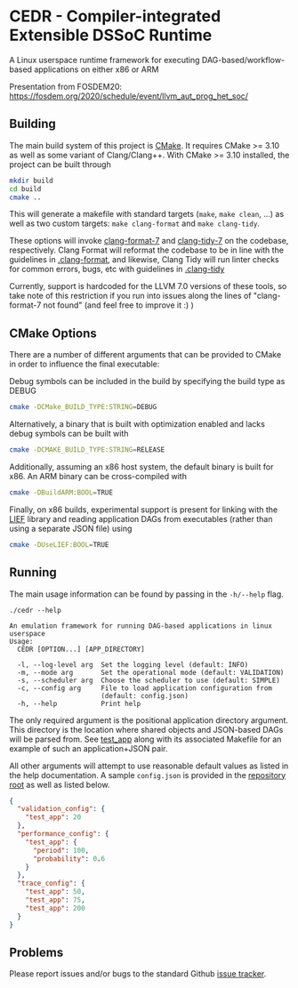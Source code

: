 # CEDR - Compiler-integrated Extensible DSSoC Runtime
A Linux userspace runtime framework for executing DAG-based/workflow-based applications on either x86 or ARM

Presentation from FOSDEM20:
https://fosdem.org/2020/schedule/event/llvm_aut_prog_het_soc/

## Building
The main build system of this project is [CMake](https://cmake.org/). 
It requires CMake >= 3.10 as well as some variant of Clang/Clang++.
With CMake >= 3.10 installed, the project can be built through
```bash
mkdir build
cd build
cmake ..
```

This will generate a makefile with standard targets (`make`, `make clean`, ...) as well as two custom targets: `make clang-format` and `make clang-tidy`.

These options will invoke [clang-format-7](https://releases.llvm.org/7.0.0/tools/clang/docs/ClangFormat.html) and [clang-tidy-7](https://releases.llvm.org/7.0.0/tools/clang/tools/extra/docs/clang-tidy/index.html) on the codebase, respectively.
Clang Format will reformat the codebase to be in line with the guidelines in [.clang-format](.clang-format), and likewise, Clang Tidy will run linter checks for common errors, bugs, etc with guidelines in [.clang-tidy](.clang-tidy)

Currently, support is hardcoded for the LLVM 7.0 versions of these tools, so take note of this restriction if you run into issues along the lines of "clang-format-7 not found" (and feel free to improve it :) )

## CMake Options
There are a number of different arguments that can be provided to CMake in order to influence the final executable:

Debug symbols can be included in the build by specifying the build type as DEBUG
```bash
cmake -DCMake_BUILD_TYPE:STRING=DEBUG
```

Alternatively, a binary that is built with optimization enabled and lacks debug symbols can be built with
```bash
cmake -DCMAKE_BUILD_TYPE:STRING=RELEASE
```

Additionally, assuming an x86 host system, the default binary is built for x86. An ARM binary can be cross-compiled with 
```bash
cmake -DBuildARM:BOOL=TRUE
```

Finally, on x86 builds, experimental support is present for linking with the [LIEF](https://lief.quarkslab.com/) library and reading application DAGs from executables (rather than using a separate JSON file) using
```bash
cmake -DUseLIEF:BOOL=TRUE
```

## Running

The main usage information can be found by passing in the `-h/--help` flag.

```
./cedr --help

An emulation framework for running DAG-based applications in linux userspace
Usage:
  CEDR [OPTION...] [APP_DIRECTORY]

  -l, --log-level arg  Set the logging level (default: INFO)
  -m, --mode arg       Set the operational mode (default: VALIDATION)
  -s, --scheduler arg  Choose the scheduler to use (default: SIMPLE)
  -c, --config arg     File to load application configuration from 
                       (default: config.json)
  -h, --help           Print help
```

The only required argument is the positional application directory argument.
This directory is the location where shared objects and JSON-based DAGs will be parsed from.
See [test_app](applications/test_app) along with its associated Makefile for an example of such an application+JSON pair. 

All other arguments will attempt to use reasonable default values as listed in the help documentation.
A sample `config.json` is provided in the [repository root](config.json) as well as listed below.

```json
{
  "validation_config": {
    "test_app": 20
  },
  "performance_config": {
    "test_app": {
      "period": 100,
      "probability": 0.6
    }
  },
  "trace_config": {
    "test_app": 50,
    "test_app": 75,
    "test_app": 200
  }
}
```

## Problems

Please report issues and/or bugs to the standard Github [issue tracker](https://github.com/ua-rcl/CEDR/issues).

